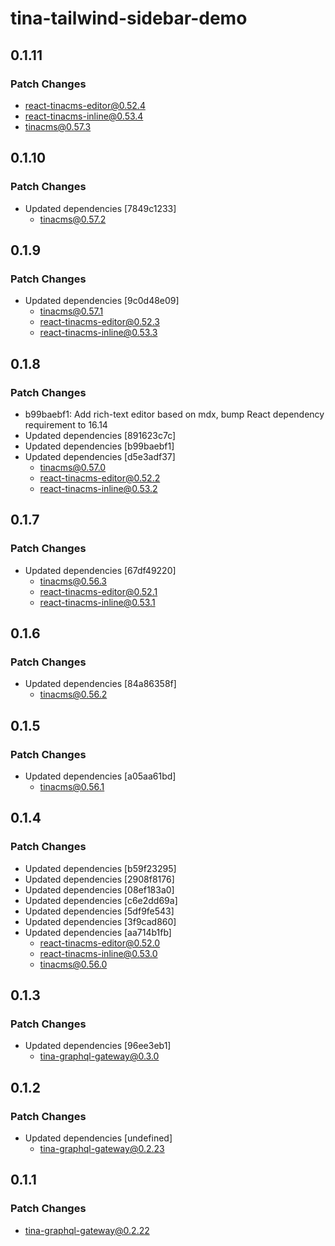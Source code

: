 # tina-tailwind-sidebar-demo

## 0.1.11

### Patch Changes

- react-tinacms-editor@0.52.4
- react-tinacms-inline@0.53.4
- tinacms@0.57.3

## 0.1.10

### Patch Changes

- Updated dependencies [7849c1233]
  - tinacms@0.57.2

## 0.1.9

### Patch Changes

- Updated dependencies [9c0d48e09]
  - tinacms@0.57.1
  - react-tinacms-editor@0.52.3
  - react-tinacms-inline@0.53.3

## 0.1.8

### Patch Changes

- b99baebf1: Add rich-text editor based on mdx, bump React dependency requirement to 16.14
- Updated dependencies [891623c7c]
- Updated dependencies [b99baebf1]
- Updated dependencies [d5e3adf37]
  - tinacms@0.57.0
  - react-tinacms-editor@0.52.2
  - react-tinacms-inline@0.53.2

## 0.1.7

### Patch Changes

- Updated dependencies [67df49220]
  - tinacms@0.56.3
  - react-tinacms-editor@0.52.1
  - react-tinacms-inline@0.53.1

## 0.1.6

### Patch Changes

- Updated dependencies [84a86358f]
  - tinacms@0.56.2

## 0.1.5

### Patch Changes

- Updated dependencies [a05aa61bd]
  - tinacms@0.56.1

## 0.1.4

### Patch Changes

- Updated dependencies [b59f23295]
- Updated dependencies [2908f8176]
- Updated dependencies [08ef183a0]
- Updated dependencies [c6e2dd69a]
- Updated dependencies [5df9fe543]
- Updated dependencies [3f9cad860]
- Updated dependencies [aa714b1fb]
  - react-tinacms-editor@0.52.0
  - react-tinacms-inline@0.53.0
  - tinacms@0.56.0

## 0.1.3

### Patch Changes

- Updated dependencies [96ee3eb1]
  - tina-graphql-gateway@0.3.0

## 0.1.2

### Patch Changes

- Updated dependencies [undefined]
  - tina-graphql-gateway@0.2.23

## 0.1.1

### Patch Changes

- tina-graphql-gateway@0.2.22
